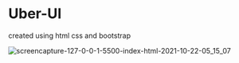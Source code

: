 # Uber-UI
created using html css and bootstrap


![screencapture-127-0-0-1-5500-index-html-2021-10-22-05_15_07](https://user-images.githubusercontent.com/78203118/138452382-59d4cdbf-e818-45e0-85bc-8f2224e27351.png)
